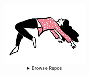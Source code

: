 <div align="center">

  <!-- https://raw.githubusercontent.com/Paveloom/Paveloom/master/ -->

  <a href="#">
    <img
      width="50%"
      src="https://raw.githubusercontent.com/Paveloom/Paveloom/master/levitate.gif"
    >
  </a>

  <details>
    <summary>
      Browse Repos
    </summary>
    <br>
    <h3>Minor</h3>
    <div>
      <a href="https://github.com/paveloom-m/B1">
        <img src="https://raw.githubusercontent.com/Paveloom/Paveloom/master/repos/B1.svg">
      </a>
      <a href="https://github.com/paveloom-m/B5">
        <img src="https://raw.githubusercontent.com/Paveloom/Paveloom/master/repos/B5.svg">
      </a>
    </div>
    <h3>Packs</h3>
    <div>
      <a href="https://github.com/paveloom-p/P1">
        <img src="https://raw.githubusercontent.com/Paveloom/Paveloom/master/repos/P1.svg">
      </a>
      <a href="https://github.com/paveloom-p/P2">
        <img src="https://raw.githubusercontent.com/Paveloom/Paveloom/master/repos/P2.svg">
      </a>
    </div>
    <div>
      <a href="https://github.com/paveloom-p/P3">
        <img src="https://raw.githubusercontent.com/Paveloom/Paveloom/master/repos/P3.svg">
      </a>
      <a href="https://github.com/paveloom-p/P5">
        <img src="https://raw.githubusercontent.com/Paveloom/Paveloom/master/repos/P5.svg">
      </a>
    </div>
    <div>
      <a href="https://github.com/paveloom-p/P6">
        <img src="https://raw.githubusercontent.com/Paveloom/Paveloom/master/repos/P6.svg">
      </a>
      <a href="https://github.com/paveloom-p/P7">
        <img src="https://raw.githubusercontent.com/Paveloom/Paveloom/master/repos/P7.svg">
      </a>
    </div>
    <div>
      <a href="https://github.com/paveloom-p/P8">
        <img src="https://raw.githubusercontent.com/Paveloom/Paveloom/master/repos/P8.svg">
      </a>
      <a href="https://github.com/paveloom-p/P9">
        <img src="https://raw.githubusercontent.com/Paveloom/Paveloom/master/repos/P9.svg">
      </a>
    </div>
    <h3>Docker</h3>
    <div>
      <a href="https://github.com/paveloom-d/dev">
        <img src="https://raw.githubusercontent.com/Paveloom/Paveloom/master/repos/dev.svg">
      </a>
    </div>
    <h3>Julia</h3>
    <div>
      <a href="https://github.com/paveloom-j/Scats.jl">
        <img src="https://raw.githubusercontent.com/Paveloom/Paveloom/master/repos/Scats.jl.svg">
      </a>
    </div>
    <h3>Complex</h3>
    <div>
      <a href="https://github.com/paveloom-c/C1">
        <img src="https://raw.githubusercontent.com/Paveloom/Paveloom/master/repos/C1.svg">
      </a>
      <a href="https://github.com/paveloom-c/C3">
        <img src="https://raw.githubusercontent.com/Paveloom/Paveloom/master/repos/C3.svg">
      </a>
    </div>
  </details>
<br>
<br>

</div>
